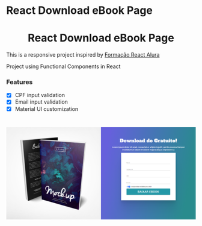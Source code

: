 # React Download eBook Page

<h1 align="center">React Download eBook Page</h1>

<p>This is a responsive project inspired by <a href="https://github.com/alura-cursos/1897-react-functions/tree/aula5">Formação React Alura</a></p>
<p>Project using Functional Components in React</p>

### Features

- [X] CPF input validation 
- [X] Email input validation
- [X] Material UI customization

<h1 align="center">
  <img alt="Download eBook Page" src="screenshot.PNG" />
</h1>

